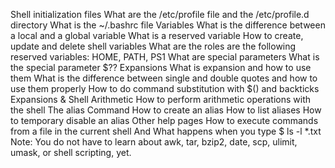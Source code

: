 Shell initialization files
What are the /etc/profile file and the /etc/profile.d directory
What is the ~/.bashrc file
Variables
What is the difference between a local and a global variable
What is a reserved variable
How to create, update and delete shell variables
What are the roles are the following reserved variables: HOME, PATH, PS1
What are special parameters
What is the special parameter $??
Expansions
What is expansion and how to use them
What is the difference between single and double quotes and how to use them properly
How to do command substitution with $() and backticks
Expansions & Shell Arithmetic
How to perform arithmetic operations with the shell
The alias Command
How to create an alias
How to list aliases
How to temporary disable an alias
Other help pages
How to execute commands from a file in the current shell
And
What happens when you type $ ls -l *.txt
Note: You do not have to learn about awk, tar, bzip2, date, scp, ulimit, umask, or shell scripting, yet.
